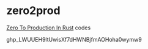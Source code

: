 # zero2prod
[Zero To Production In Rust](https://www.zero2prod.com/index.html?country=China&discount_code=SEA60#reviews) codes

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